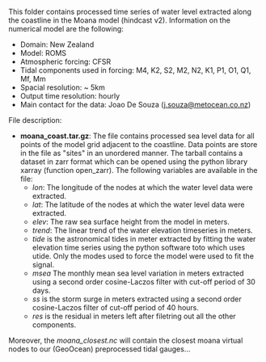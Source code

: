 This folder contains processed time series of water level extracted along the coastline in the Moana model (hindcast v2).
Information on the numerical model are the following:
- Domain: New Zealand
- Model: ROMS
- Atmospheric forcing: CFSR
- Tidal components used in forcing: M4, K2, S2, M2, N2, K1, P1, O1, Q1, Mf, Mm
- Spacial resolution: ~ 5km
- Output time resolution: hourly
- Main contact for the data: Joao De Souza (j.souza@metocean.co.nz)

File description:
- **moana_coast.tar.gz**: The file contains processed sea level data for all points of the model grid adjacent to the coastline. Data points are store in the file as "sites" in an unordered manner. The tarball contains a dataset in zarr format which can be opened using the python library xarray (function open_zarr). The following variables are available in the file:
   * *lon*: The longitude of the nodes at which the water level data were extracted.
   * *lat*: The latitude of the nodes at which the water level data were extracted.
   * *elev*: The raw sea surface height from the model in meters.
   * *trend*: The linear trend of the water elevation timeseries in meters.
   * *tide* is the astronomical tides in meter extracted by fitting the water elevation time series using the python software toto which uses utide. Only the modes used to force the model were used to fit the signal.
   * *msea* The monthly mean sea level variation in meters extracted using a second order cosine-Laczos filter with cut-off period of 30 days.
   * *ss* is the storm surge in meters extracted using a second order cosine-Laczos filter of cut-off period of 40 hours.
   * *res* is the residual in meters left after filetring out all the other components.

Moreover, the *moana_closest.nc* will contain the closest moana virtual nodes to our (GeoOcean) preprocessed tidal gauges...
